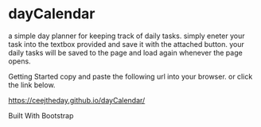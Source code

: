 # dayCalendar





a simple day planner for keeping track of daily tasks.
simply eneter your task into the textbox provided and save it with the attached button.
your daily tasks will be saved to the page and load again whenever the page opens.


 Getting Started
copy and paste the following url into your browser.
or click the link below.

https://ceejtheday.github.io/dayCalendar/

Built With
Bootstrap 
